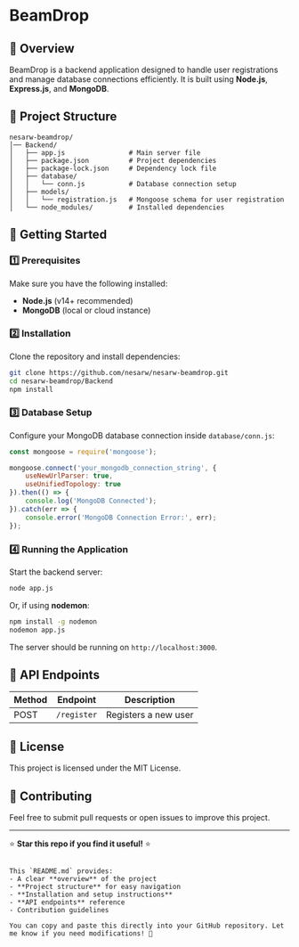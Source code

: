 # BeamDrop

## 📌 Overview
 BeamDrop is a backend application designed to handle user registrations and manage database connections efficiently. It is built using **Node.js**, **Express.js**, and **MongoDB**.

## 📂 Project Structure
```
nesarw-beamdrop/
│── Backend/
│   ├── app.js                # Main server file
│   ├── package.json          # Project dependencies
│   ├── package-lock.json     # Dependency lock file
│   ├── database/
│   │   └── conn.js           # Database connection setup
│   ├── models/
│   │   └── registration.js   # Mongoose schema for user registration
│   └── node_modules/         # Installed dependencies
```

## 🚀 Getting Started

### 1️⃣ Prerequisites
Make sure you have the following installed:
- **Node.js** (v14+ recommended)
- **MongoDB** (local or cloud instance)

### 2️⃣ Installation
Clone the repository and install dependencies:
```bash
git clone https://github.com/nesarw/nesarw-beamdrop.git
cd nesarw-beamdrop/Backend
npm install
```

### 3️⃣ Database Setup
Configure your MongoDB database connection inside `database/conn.js`:
```javascript
const mongoose = require('mongoose');

mongoose.connect('your_mongodb_connection_string', {
    useNewUrlParser: true,
    useUnifiedTopology: true
}).then(() => {
    console.log('MongoDB Connected');
}).catch(err => {
    console.error('MongoDB Connection Error:', err);
});
```

### 4️⃣ Running the Application
Start the backend server:
```bash
node app.js
```
Or, if using **nodemon**:
```bash
npm install -g nodemon
nodemon app.js
```
The server should be running on `http://localhost:3000`.

## 📌 API Endpoints
| Method | Endpoint            | Description                |
|--------|---------------------|----------------------------|
| POST   | `/register`         | Registers a new user       |

## 📜 License
This project is licensed under the MIT License.

## 🤝 Contributing
Feel free to submit pull requests or open issues to improve this project.

---

⭐ **Star this repo if you find it useful!** ⭐
```

This `README.md` provides:
- A clear **overview** of the project
- **Project structure** for easy navigation
- **Installation and setup instructions**
- **API endpoints** reference
- Contribution guidelines

You can copy and paste this directly into your GitHub repository. Let me know if you need modifications! 🚀
